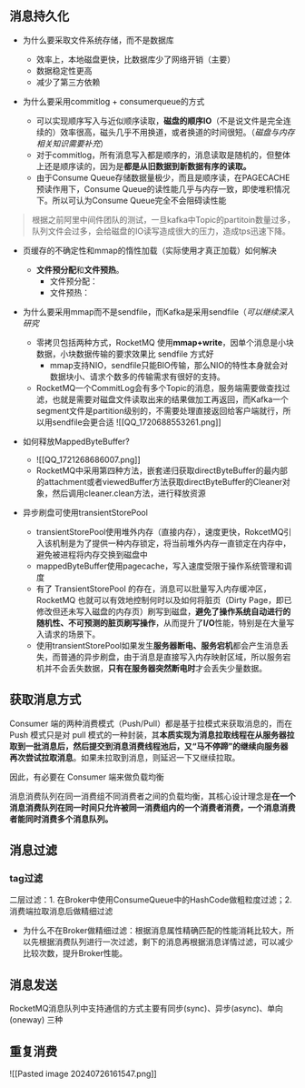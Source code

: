 ## 消息持久化

- 为什么要采取文件系统存储，而不是数据库
	- 效率上，本地磁盘更快，比数据库少了网络开销（主要）
	- 数据稳定性更高
	- 减少了第三方依赖

- 为什么要采用commitlog + consumerqueue的方式 
	- 可以实现顺序写入与近似顺序读取，**磁盘的顺序IO**（不是说文件是完全连续的）效率很高，磁头几乎不用换道，或者换道的时间很短。（*磁盘与内存相关知识需要补充*）
	- 对于commitlog，所有消息写入都是顺序的，消息读取是随机的，但整体上还是顺序读的，因为是**都是从旧数据到新数据有序的读取。**
	- 由于Consume Queue存储数据量极少，而且是顺序读，在PAGECACHE预读作用下，Consume Queue的读性能几乎与内存一致，即使堆积情况下。所以可认为Consume Queue完全不会阻碍读性能
> 根据之前阿里中间件团队的测试，一旦kafka中Topic的partitoin数量过多，队列文件会过多，会给磁盘的IO读写造成很大的压力，造成tps迅速下降。

- 页缓存的不确定性和mmap的惰性加载（实际使用才真正加载）如何解决
	- **文件预分配**和**文件预热**。
		- 文件预分配：
		- 文件预热：

- 为什么要采用mmap而不是sendfile，而Kafka是采用sendfile（*可以继续深入研究*
	- 零拷贝包括两种方式，RocketMQ 使用**mmap+write**，因单个消息是小块数据，小块数据传输的要求效果比 sendfile 方式好
		- mmap支持NIO，sendfile只能BIO传输，那么NIO的特性本身就会对数据块小、请求个数多的传输需求有很好的支持。
	- RocketMQ一个CommitLog会有多个Topic的消息，服务端需要做查找过滤，也就是需要对磁盘文件读取出来的结果做加工再返回，而Kafka一个segment文件是partition级别的，不需要处理直接返回给客户端就行，所以用sendfile会更合适
![[QQ_1720688553261.png]]

- 如何释放MappedByteBuffer?
	- ![[QQ_1721268686007.png]]
	- RocketMQ中采用第四种方法，嵌套递归获取directByteBuffer的最内部的attachment或者viewedBuffer方法获取directByteBuffer的Cleaner对象，然后调用cleaner.clean方法，进行释放资源

- 异步刷盘可使用transientStorePool
	- transientStorePool使用堆外内存（直接内存），速度更快，RokcetMQ引入该机制是为了提供一种内存锁定，将当前堆外内存一直锁定在内存中，避免被进程将内存交换到磁盘中
	- mappedByteBuffer使用pagecache，写入速度受限于操作系统管理和调度
	- 有了 TransientStorePool 的存在，消息可以批量写入内存缓冲区，RocketMQ 也就可以有效地控制何时以及如何将脏页（Dirty Page，即已修改但还未写入磁盘的内存页）刷写到磁盘，**避免了操作系统自动进行的随机性、不可预测的脏页刷写操作**，从而提升了**I/O**性能，特别是在大量写入请求的场景下。
	-  使用transientStorePool如果发生**服务器断电、服务宕机**都会产生消息丢失，而普通的异步刷盘，由于消息是直接写入内存映射区域，所以服务宕机并不会丢失数据，**只有在服务器突然断电时**才会丢失少量数据。

## 获取消息方式

Consumer 端的两种消费模式（Push/Pull）都是基于拉模式来获取消息的，而在 Push 模式只是对 pull 模式的一种封装，其**本质实现为消息拉取线程在从服务器拉取到一批消息后，然后提交到消息消费线程池后，又“马不停蹄”的继续向服务器再次尝试拉取消息**。如果未拉取到消息，则延迟一下又继续拉取。

因此，有必要在 Consumer 端来做负载均衡

消息消费队列在同一消费组不同消费者之间的负载均衡，其核心设计理念是**在一个消息消费队列在同一时间只允许被同一消费组内的一个消费者消费，一个消息消费者能同时消费多个消息队列。**

## 消息过滤

### tag过滤

二层过滤：1. 在Broker中使用ConsumeQueue中的HashCode做粗粒度过滤；2. 消费端拉取消息后做精细过滤

- 为什么不在Broker做精细过滤：根据消息属性精确匹配的性能消耗比较大，所以先根据消费队列进行一次过滤，剩下的消息再根据消息详情过滤，可以减少比较次数，提升Broker性能。

## 消息发送

RocketMQ消息队列中支持通信的方式主要有同步(sync)、异步(async)、单向(oneway) 三种

## 重复消费

![[Pasted image 20240726161547.png]]